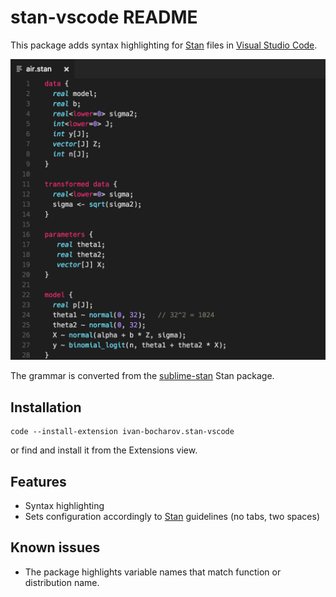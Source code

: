 # stan-vscode README

This package adds syntax highlighting for [Stan](https://mc-stan.org) files in [Visual Studio Code](https://code.visualstudio.com/).

![Syntax highilighting example](./img/highlight-example.png)

The grammar is converted from the [sublime-stan](https://github.com/dougalsutherland/sublime-stan) Stan package.

## Installation

```
code --install-extension ivan-bocharov.stan-vscode
```

or find and install it from the Extensions view.

## Features

- Syntax highlighting
- Sets configuration accordingly to [Stan](https://mc-stan.org]) guidelines (no tabs, two spaces)

## Known issues

- The package highlights variable names that match function or distribution name.